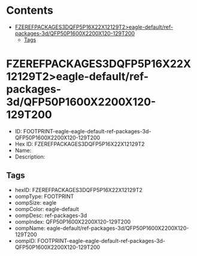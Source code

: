 



Contents
========

* [FZEREFPACKAGES3DQFP5P16X22X12129T2>eagle-default/ref-packages-3d/QFP50P1600X2200X120-129T200](#fzerefpackages3dqfp5p16x22x12129t2eagle-defaultref-packages-3dqfp50p1600x2200x120-129t200)
	* [Tags](#tags)

# FZEREFPACKAGES3DQFP5P16X22X12129T2>eagle-default/ref-packages-3d/QFP50P1600X2200X120-129T200

- ID: FOOTPRINT-eagle-eagle-default-ref-packages-3d-QFP50P1600X2200X120-129T200
- Hex ID: FZEREFPACKAGES3DQFP5P16X22X12129T2
- Name: 
- Description: 

## Tags

- hexID: FZEREFPACKAGES3DQFP5P16X22X12129T2
- oompType: FOOTPRINT
- oompSize: eagle
- oompColor: eagle-default
- oompDesc: ref-packages-3d
- oompIndex: QFP50P1600X2200X120-129T200
- oompName: eagle-default/ref-packages-3d/QFP50P1600X2200X120-129T200
- oompID: FOOTPRINT-eagle-eagle-default-ref-packages-3d-QFP50P1600X2200X120-129T200
